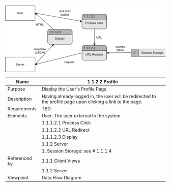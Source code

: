 ![Profile DFD](TeamThreeFiles/1.1.1.2%20ProfileDesignDiagram.drawio.svg)

| Name | 1.1.2.2 Profile |
| ----------- | ----------- |
| Purpose | Display the User's Profile Page. |
| Description | Having already logged in, the user will be redirected to the profile page upon clicking a link to the page. |
| Requirements | TBD |
| Elements  | User: The user external to the system. 
|           | 1.1.1.2.1 Process Click |
|           | 1.1.1.2.2 URL Redirect |
|           | 1.1.1.2.3 Display |
|           | 1.1.2 Server
|           | 1. Session Storage: see # 1.1.1.4 |
| Referenced by | 1.1.1 Client Views
|               | 1.1.2 Server |
| Viewpoint | Data Flow Diagram |
